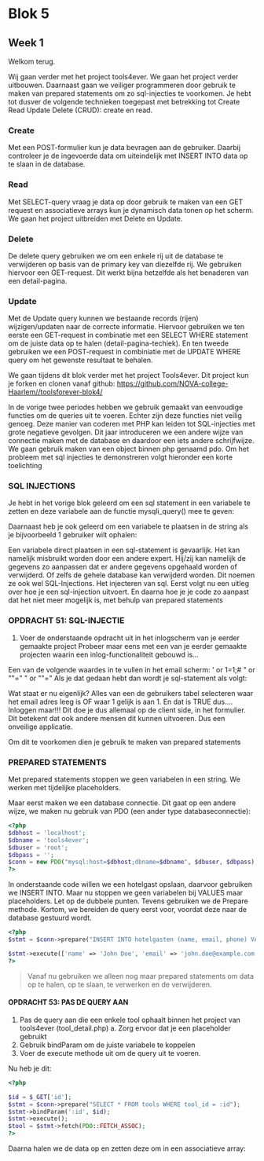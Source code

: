 # Blok 5

## Week 1

Welkom terug.

Wij gaan verder met het project tools4ever. We gaan het project verder uitbouwen. Daarnaast gaan we veiliger programmeren door gebruik te maken van prepared statements om zo sql-injecties te voorkomen.
Je hebt tot dusver de volgende technieken toegepast met betrekking tot Create Read Update Delete (CRUD): create en read.
### Create
Met een POST-formulier kun je data bevragen aan de gebruiker. Daarbij controleer je de ingevoerde data om uiteindelijk met INSERT INTO data op te slaan in de database.
### Read
Met SELECT-query vraag je data op door gebruik te maken van een GET request en associatieve arrays kun je dynamisch data tonen op het scherm.
We gaan het project uitbreiden met Delete en Update.
### Delete
De delete query gebruiken we om een enkele rij uit de database te verwijderen op basis van de primary key van diezelfde rij. We gebruiken hiervoor een GET-request. Dit werkt bijna hetzelfde als het benaderen van een detail-pagina.
### Update
Met de Update query kunnen we bestaande records (rijen) wijzigen/updaten naar de correcte informatie. Hiervoor gebruiken we ten eerste een GET-request in combinatie met een SELECT WHERE statement om de juiste data op te halen (detail-pagina-techiek). En ten tweede gebruiken we een POST-request in combiniatie met de UPDATE WHERE query om het gewenste resultaat te behalen. 

We gaan tijdens dit blok verder met het project Tools4ever. Dit project kun je forken en clonen vanaf github: https://github.com/NOVA-college-Haarlem//toolsforever-blok4/

In de vorige twee periodes hebben we gebruik gemaakt van eenvoudige functies om de queries uit te voeren. Echter zijn deze functies niet veilig genoeg. Deze manier van coderen met PHP kan leiden tot SQL-injecties met grote negatieve gevolgen. Dit jaar introduceren we een andere wijze van connectie maken met de database en daardoor een iets andere schrijfwijze. We gaan gebruik maken van een object binnen php genaamd pdo.
Om het probleem met sql injecties te demonstreren volgt hieronder een korte toelichting
### SQL INJECTIONS
Je hebt in het vorige blok geleerd om een sql statement in een variabele te zetten en deze variabele aan de functie mysqli_query() mee te geven:
 
Daarnaast heb je ook geleerd om een variabele te plaatsen in de string als je bijvoorbeeld 1 gebruiker wilt ophalen:
 
Een variabele direct plaatsen in een sql-statement is gevaarlijk. Het kan namelijk misbruikt worden door een andere expert. Hij/zij kan namelijk de gegevens zo aanpassen dat er andere gegevens opgehaald worden of verwijderd. Of zelfs de gehele database kan verwijderd worden. Dit noemen ze ook wel SQL-Injections. Het injecteren van sql. Eerst volgt nu een uitleg over hoe je een sql-injection uitvoert. En daarna hoe je je code zo aanpast dat het niet meer mogelijk is, met behulp van prepared statements
### OPDRACHT 51: SQL-INJECTIE
1.	Voer de onderstaande opdracht uit in het inlogscherm van je eerder gemaakte project
Probeer maar eens met een van je eerder gemaakte projecten waarin een inlog-functionaliteit gebouwd is…
 
Een van de volgende waardes in te vullen in het email scherm:
' or 1=1;#	" or ""="	" or ""="
Als je dat gedaan hebt dan wordt je sql-statement als volgt:
 
Wat staat er nu eigenlijk? Alles van een de gebruikers tabel selecteren waar het email adres leeg is OF waar 1 gelijk is aan 1. En dat is TRUE dus…. Inloggen maar!!! 
Dit doe je dus allemaal op de client side, in het formulier. Dit betekent dat ook andere mensen dit kunnen uitvoeren. Dus een onveilige applicatie.

Om dit te voorkomen dien je gebruik te maken van prepared statements

### PREPARED STATEMENTS 

Met prepared statements stoppen we geen variabelen in een string. We werken met tijdelijke placeholders.

Maar eerst maken we een database connectie. Dit gaat op een andere wijze, we maken nu gebruik van PDO (een ander type databaseconnectie):

```php
<?php
$dbhost = 'localhost';
$dbname = 'tools4ever';
$dbuser = 'root';
$dbpass = '';
$conn = new PDO("mysql:host=$dbhost;dbname=$dbname", $dbuser, $dbpass);
?>
```
In onderstaande code willen we een hotelgast opslaan, daarvoor gebruiken we INSERT INTO. Maar nu stoppen we geen variabelen bij VALUES maar placeholders. Let op de dubbele punten. Tevens gebruiken we de Prepare methode. Kortom, we bereiden de query eerst voor, voordat deze naar de database gestuurd wordt.

```php
<?php
$stmt = $conn->prepare("INSERT INTO hotelgasten (name, email, phone) VALUES (:name, :email, :phone)");

$stmt->execute(['name' => 'John Doe', 'email' => 'john.doe@example.com', 'phone' => '1234567890']);
?>
```

> Vanaf nu gebruiken we alleen nog maar prepared statements om data op te halen, op te slaan, te verwerken en de verwijderen.

#### OPDRACHT 53: PAS DE QUERY AAN
1.	Pas de query aan die een enkele tool ophaalt binnen het project van tools4ever (tool_detail.php)
a.	Zorg ervoor dat je een placeholder gebruikt
2.	Gebruik bindParam om de juiste variabele te koppelen
3.	Voer de execute methode uit om de query uit te voeren.

Nu heb je dit:

```php
<?php

$id = $_GET['id'];
$stmt = $conn->prepare("SELECT * FROM tools WHERE tool_id = :id");
$stmt->bindParam(':id', $id);
$stmt->execute();
$tool = $stmt->fetch(PDO::FETCH_ASSOC);
?>
```
Daarna halen we de data op en zetten deze om in een associatieve array:

```php
